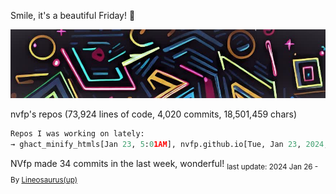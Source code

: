 Smile, it's a beautiful Friday! 🌺

![banner](./assets/banner.jpg)

nvfp's repos (73,924 lines of code, 4,020 commits, 18,501,459 chars)

```python
Repos I was working on lately:
→ ghact_minify_htmls[Jan 23, 5:01AM], nvfp.github.io[Tue, Jan 23, 2024, 4:51AM utc+0000], nvfp/ghact_auto_permalink[January 22]
```

NVfp made 34 commits in the last week, wonderful! <sub style="text-align: right;">last update: 2024 Jan 26 - By [Lineosaurus(up)](https://github.com/Lineosaurus/Lineosaurus)</sub>